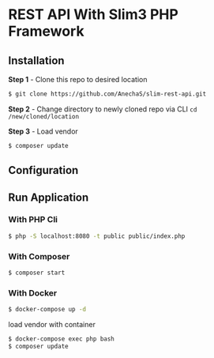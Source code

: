 # REST API With Slim3 PHP Framework

## Installation

**Step 1** - Clone this repo to desired location
```bash
$ git clone https://github.com/AnechaS/slim-rest-api.git
```

**Step 2** - Change directory to newly cloned repo via CLI `cd /new/cloned/location`

**Step 3** - Load vendor
```bash
$ composer update
```

## Configuration

## Run Application

### With PHP Cli
```bash
$ php -S localhost:8080 -t public public/index.php
```

### With Composer
```bash
$ composer start
```

### With Docker

```bash
$ docker-compose up -d
```

load vendor with container

```bash
$ docker-compose exec php bash
$ composer update
```
